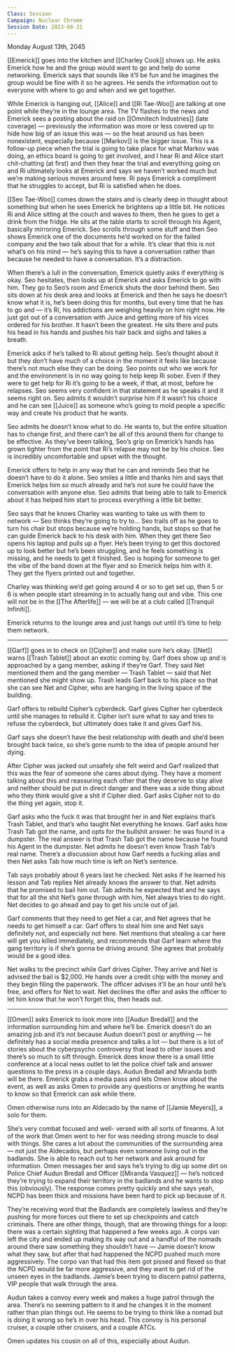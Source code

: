 ```yaml
---
Class: Session
Campaign: Nuclear Chrome
Session Date: 2023-08-31
---
```

Monday August 13th, 2045

[[Emerick]] goes into the kitchen and [[Charley Cook]] shows up. He asks Emerick how he and the group would want to go and help do some networking. Emerick says that sounds like it’ll be fun and he imagines the group would be fine with it so he agrees. He sends the information out to everyone with where to go and when and we get together.

While Emerick is hanging out, [[Alice]] and [[Ri Tae-Woo]] are talking at one point while they’re in the lounge area. The TV flashes to the news and Emerick sees a posting about the raid on [[Omnitech Industries]] (late coverage) — previously the information was more or less covered up to hide how big of an issue this was — so the heat around us has been nonexistent, especially because [[Markov]] is the bigger issue. This is a follow-up piece when the trial is going to take place for what Markov was doing, an ethics board is going to get involved, and I hear Ri and Alice start chit-chatting (at first) and then they hear the trial and everything going on and Ri ultimately looks at Emerick and says we haven’t worked much but we’re making serious moves around here. Ri pays Emerick a compliment that he struggles to accept, but Ri is satisfied when he does.

[[Seo Tae-Woo]] comes down the stairs and is clearly deep in thought about something but when he sees Emerick he brightens up a little bit. He notices Ri and Alice sitting at the couch and waves to them, then he goes to get a drink from the fridge. He sits at the table starts to scroll through his Agent, basically mirroring Emerick. Seo scrolls through some stuff and then Seo shows Emerick one of the documents he’d worked on for the failed company and the two talk about that for a while. It’s clear that this is not what’s on his mind — he’s saying this to have a conversation rather than because he needed to have a conversation. It’s a distraction.

When there’s a lull in the conversation, Emerick quietly asks if everything is okay. Seo hesitates, then looks up at Emerick and asks Emerick to go with him. They go to Seo’s room and Emerick shuts the door behind them. Seo sits down at his desk area and looks at Emerick and then he says he doesn’t know what it is, he’s been doing this for months, but every time that he has to go and — it’s Ri, his addictions are weighing heavily on him right now. He just got out of a conversation with Juice and getting more of his vices ordered for his brother. It hasn’t been the greatest. He sits there and puts his head in his hands and pushes his hair back and sighs and takes a breath.

Emerick asks if he’s talked to Ri about getting help. Seo’s thought about it but they don’t have much of a choice in the moment it feels like because there’s not much else they can be doing. Seo points out who we work for and the environment is in no way going to help keep Ri sober. Even if they were to get help for Ri it’s going to be a week, if that, at most, before he relapses. Seo seems very confident in that statement as he speaks it and it seems right on. Seo admits it wouldn’t surprise him if it wasn’t his choice and he can see [[Juice]] as someone who’s going to mold people a specific way and create his product that he wants.

Seo admits he doesn’t know what to do. He wants to, but the entire situation has to change first, and there can’t be all of this around them for change to be effective. As they’ve been talking, Seo’s grip on Emerick’s hands has grown tighter from the point that Ri’s relapse may not be by his choice. Seo is incredibly uncomfortable and upset with the thought.

Emerick offers to help in any way that he can and reminds Seo that he doesn’t have to do it alone. Seo smiles a little and thanks him and says that Emerick helps him so much already and he’s not sure he could have the conversation with anyone else. Seo admits that being able to talk to Emerick about it has helped him start to process everything a little bit better.

Seo says that he knows Charley was wanting to take us with them to network — Seo thinks they’re going to try to... Seo trails off as he goes to turn his chair but stops because we’re holding hands, but stops so that he can guide Emerick back to his desk with him. When they get there Seo opens his laptop and pulls up a flyer. He’s been trying to get this doctored up to look better but he’s been struggling, and he feels something is missing, and he needs to get it finished. Seo is hoping for someone to get the vibe of the band down at the flyer and so Emerick helps him with it. They get the flyers printed out and together.

Charley was thinking we’d get going around 4 or so to get set up, then 5 or 6 is when people start streaming in to actually hang out and vibe. This one will not be in the [[The Afterlife]] — we will be at a club called [[Tranquil Infiniti]].

Emerick returns to the lounge area and just hangs out until it’s time to help them network.

---

[[Garf]] goes in to check on [[Cipher]] and make sure he’s okay. [[Net]] warns [[Trash Tablet]] about an exotic coming by. Garf does show up and is approached by a gang member, asking if they’re Garf. They said Net mentioned them and the gang member — Trash Tablet — said that Net mentioned she might show up. Trash leads Garf back to his place so that she can see Net and Cipher, who are hanging in the living space of the building.

Garf offers to rebuild Cipher’s cyberdeck. Garf gives Cipher her cyberdeck until she manages to rebuild it. Cipher isn’t sure what to say and tries to refuse the cyberdeck, but ultimately does take it and gives Garf his.

Garf says she doesn’t have the best relationship with death and she’d been brought back twice, so she’s gone numb to the idea of people around her dying.

After Cipher was jacked out unsafely she felt weird and Garf realized that this was the fear of someone she cares about dying. They have a moment talking about this and reassuring each other that they deserve to stay alive and neither should be put in direct danger and there was a side thing about who they think would give a shit if Cipher died. Garf asks Cipher not to do the thing yet again, stop it.

Garf asks who the fuck it was that brought her in and Net explains that’s Trash Tablet, and that’s who taught Net everything he knows. Garf asks how Trash Tab got the name, and opts for the bullshit answer: he was found in a dumpster. The real answer is that Trash Tab got the name because he found his Agent in the dumpster. Net admits he doesn’t even know Trash Tab’s real name. There’s a discussion about how Garf needs a fucking alias and then Net asks Tab how much time is left on Net’s sentence.

Tab says probably about 6 years last he checked. Net asks if he learned his lesson and Tab replies Net already knows the answer to that. Net admits that he promised to bail him out. Tab admits he expected that and he says that for all the shit Net’s gone through with him, Net always tries to do right. Net decides to go ahead and pay to get his uncle out of jail.

Garf comments that they need to get Net a car, and Net agrees that he needs to get himself a car. Garf offers to steal him one and Net says definitely not, and especially not here. Net mentions that stealing a car here will get you killed immediately, and recommends that Garf learn where the gang territory is if she’s gonna be driving around. She agrees that probably would be a good idea.

Net walks to the precinct while Garf drives Cipher. They arrive and Net is advised the bail is $2,000. He hands over a credit chip with the money and they begin filing the paperwork. The officer advises it’ll be an hour until he’s free, and offers for Net to wait. Net declines the offer and asks the officer to let him know that he won’t forget this, then heads out.

---

[[Omen]] asks Emerick to look more into [[Audun Bredall]] and the information surrounding him and where he’ll be. Emerick doesn’t do an amazing job and it’s not because Audun doesn’t post or anything — he definitely has a social media presence and talks a lot — but there is a lot of stories about the cyberpsycho controversy that lead to other issues and there’s so much to sift through. Emerick does know there is a small little conference at a local news outlet to let the police chief talk and answer questions to the press in a couple days. Audun Bredall and Miranda both will be there. Emerick grabs a media pass and lets Omen know about the event, as well as asks Omen to provide any questions or anything he wants to know so that Emerick can ask while there.

Omen otherwise runs into an Aldecado by the name of [[Jamie Meyers]], a solo for them.

She’s very combat focused and well- versed with all sorts of firearms. A lot of the work that Omen went to her for was needing strong muscle to deal with things. She cares a lot about the communities of the surrounding area — not just the Aldecados, but perhaps even someone living out in the badlands. She is able to reach out to her network and ask around for information. Omen messages her and says he’s trying to dig up some dirt on Police Chief Audun Bredall and Officer [[Miranda Vasquez]] — he’s noticed they’re trying to expand their territory in the badlands and he wants to stop this (obviously). The response comes pretty quickly and she says yeah, NCPD has been thick and missions have been hard to pick up because of it.

They’re receiving word that the Badlands are completely lawless and they’re pushing for more forces out there to set up checkpoints and catch criminals. There are other things, though, that are throwing things for a loop: there was a certain sighting that happened a few weeks ago. A corps van left the city and ended up making its way out and a handful of the nomads around there saw something they shouldn’t have — Jamie doesn’t know what they saw, but after that had happened the NCPD pushed much more aggressively. The corpo van that had this item got pissed and flexed so that the NCPD would be far more aggressive, and they want to get rid of the unseen eyes in the badlands. Jamie’s been trying to discern patrol patterns, VIP people that walk through the area.

Audun takes a convoy every week and makes a huge patrol through the area. There’s no seeming pattern to it and he changes it in the moment rather than plan things out. He seems to be trying to think like a nomad but is doing it wrong so he’s in over his head. This convoy is his personal cruiser, a couple other cruisers, and a couple ATCs.

Omen updates his cousin on all of this, especially about Audun.